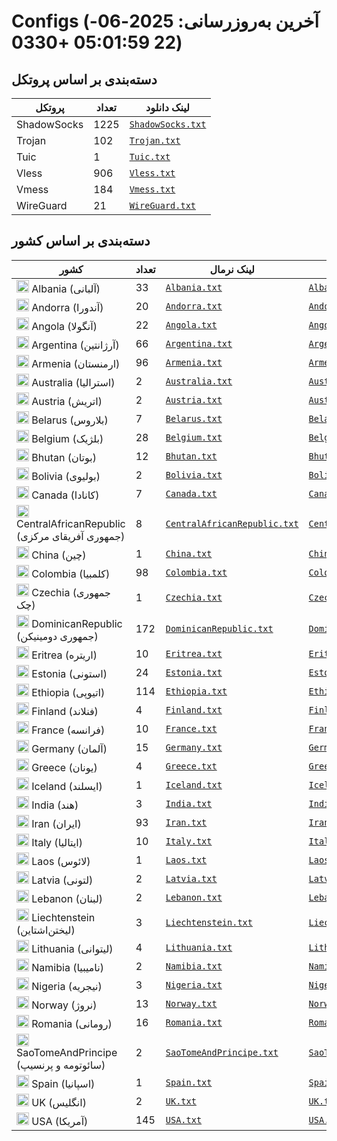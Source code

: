 # Configs (آخرین به‌روزرسانی: 2025-06-22 05:01:59 +0330)

## دسته‌بندی بر اساس پروتکل

| پروتکل | تعداد | لینک دانلود |
|---|---|---|
| ShadowSocks | 1225 | [`ShadowSocks.txt`](https://raw.githubusercontent.com/vpnclashfa-backup/ScrapeAndCategorize/main/output_configs/ShadowSocks.txt) |
| Trojan | 102 | [`Trojan.txt`](https://raw.githubusercontent.com/vpnclashfa-backup/ScrapeAndCategorize/main/output_configs/Trojan.txt) |
| Tuic | 1 | [`Tuic.txt`](https://raw.githubusercontent.com/vpnclashfa-backup/ScrapeAndCategorize/main/output_configs/Tuic.txt) |
| Vless | 906 | [`Vless.txt`](https://raw.githubusercontent.com/vpnclashfa-backup/ScrapeAndCategorize/main/output_configs/Vless.txt) |
| Vmess | 184 | [`Vmess.txt`](https://raw.githubusercontent.com/vpnclashfa-backup/ScrapeAndCategorize/main/output_configs/Vmess.txt) |
| WireGuard | 21 | [`WireGuard.txt`](https://raw.githubusercontent.com/vpnclashfa-backup/ScrapeAndCategorize/main/output_configs/WireGuard.txt) |

## دسته‌بندی بر اساس کشور

| کشور | تعداد | لینک نرمال | لینک بیس۶۴ |
|---|---|---|---|
| <img src="https://flagcdn.com/w20/al.png" width="20"> Albania (آلبانی) | 33 | [`Albania.txt`](https://raw.githubusercontent.com/vpnclashfa-backup/ScrapeAndCategorize/main/output_configs/Albania.txt) | [`Albania.txt`](https://raw.githubusercontent.com/vpnclashfa-backup/ScrapeAndCategorize/main/output_base64_countries/Albania.txt) |
| <img src="https://flagcdn.com/w20/ad.png" width="20"> Andorra (آندورا) | 20 | [`Andorra.txt`](https://raw.githubusercontent.com/vpnclashfa-backup/ScrapeAndCategorize/main/output_configs/Andorra.txt) | [`Andorra.txt`](https://raw.githubusercontent.com/vpnclashfa-backup/ScrapeAndCategorize/main/output_base64_countries/Andorra.txt) |
| <img src="https://flagcdn.com/w20/ao.png" width="20"> Angola (آنگولا) | 22 | [`Angola.txt`](https://raw.githubusercontent.com/vpnclashfa-backup/ScrapeAndCategorize/main/output_configs/Angola.txt) | [`Angola.txt`](https://raw.githubusercontent.com/vpnclashfa-backup/ScrapeAndCategorize/main/output_base64_countries/Angola.txt) |
| <img src="https://flagcdn.com/w20/ar.png" width="20"> Argentina (آرژانتین) | 66 | [`Argentina.txt`](https://raw.githubusercontent.com/vpnclashfa-backup/ScrapeAndCategorize/main/output_configs/Argentina.txt) | [`Argentina.txt`](https://raw.githubusercontent.com/vpnclashfa-backup/ScrapeAndCategorize/main/output_base64_countries/Argentina.txt) |
| <img src="https://flagcdn.com/w20/am.png" width="20"> Armenia (ارمنستان) | 96 | [`Armenia.txt`](https://raw.githubusercontent.com/vpnclashfa-backup/ScrapeAndCategorize/main/output_configs/Armenia.txt) | [`Armenia.txt`](https://raw.githubusercontent.com/vpnclashfa-backup/ScrapeAndCategorize/main/output_base64_countries/Armenia.txt) |
| <img src="https://flagcdn.com/w20/au.png" width="20"> Australia (استرالیا) | 2 | [`Australia.txt`](https://raw.githubusercontent.com/vpnclashfa-backup/ScrapeAndCategorize/main/output_configs/Australia.txt) | [`Australia.txt`](https://raw.githubusercontent.com/vpnclashfa-backup/ScrapeAndCategorize/main/output_base64_countries/Australia.txt) |
| <img src="https://flagcdn.com/w20/at.png" width="20"> Austria (اتریش) | 2 | [`Austria.txt`](https://raw.githubusercontent.com/vpnclashfa-backup/ScrapeAndCategorize/main/output_configs/Austria.txt) | [`Austria.txt`](https://raw.githubusercontent.com/vpnclashfa-backup/ScrapeAndCategorize/main/output_base64_countries/Austria.txt) |
| <img src="https://flagcdn.com/w20/by.png" width="20"> Belarus (بلاروس) | 7 | [`Belarus.txt`](https://raw.githubusercontent.com/vpnclashfa-backup/ScrapeAndCategorize/main/output_configs/Belarus.txt) | [`Belarus.txt`](https://raw.githubusercontent.com/vpnclashfa-backup/ScrapeAndCategorize/main/output_base64_countries/Belarus.txt) |
| <img src="https://flagcdn.com/w20/be.png" width="20"> Belgium (بلژیک) | 28 | [`Belgium.txt`](https://raw.githubusercontent.com/vpnclashfa-backup/ScrapeAndCategorize/main/output_configs/Belgium.txt) | [`Belgium.txt`](https://raw.githubusercontent.com/vpnclashfa-backup/ScrapeAndCategorize/main/output_base64_countries/Belgium.txt) |
| <img src="https://flagcdn.com/w20/bt.png" width="20"> Bhutan (بوتان) | 12 | [`Bhutan.txt`](https://raw.githubusercontent.com/vpnclashfa-backup/ScrapeAndCategorize/main/output_configs/Bhutan.txt) | [`Bhutan.txt`](https://raw.githubusercontent.com/vpnclashfa-backup/ScrapeAndCategorize/main/output_base64_countries/Bhutan.txt) |
| <img src="https://flagcdn.com/w20/bo.png" width="20"> Bolivia (بولیوی) | 2 | [`Bolivia.txt`](https://raw.githubusercontent.com/vpnclashfa-backup/ScrapeAndCategorize/main/output_configs/Bolivia.txt) | [`Bolivia.txt`](https://raw.githubusercontent.com/vpnclashfa-backup/ScrapeAndCategorize/main/output_base64_countries/Bolivia.txt) |
| <img src="https://flagcdn.com/w20/ca.png" width="20"> Canada (کانادا) | 7 | [`Canada.txt`](https://raw.githubusercontent.com/vpnclashfa-backup/ScrapeAndCategorize/main/output_configs/Canada.txt) | [`Canada.txt`](https://raw.githubusercontent.com/vpnclashfa-backup/ScrapeAndCategorize/main/output_base64_countries/Canada.txt) |
| <img src="https://flagcdn.com/w20/cf.png" width="20"> CentralAfricanRepublic (جمهوری آفریقای مرکزی) | 8 | [`CentralAfricanRepublic.txt`](https://raw.githubusercontent.com/vpnclashfa-backup/ScrapeAndCategorize/main/output_configs/CentralAfricanRepublic.txt) | [`CentralAfricanRepublic.txt`](https://raw.githubusercontent.com/vpnclashfa-backup/ScrapeAndCategorize/main/output_base64_countries/CentralAfricanRepublic.txt) |
| <img src="https://flagcdn.com/w20/cn.png" width="20"> China (چین) | 1 | [`China.txt`](https://raw.githubusercontent.com/vpnclashfa-backup/ScrapeAndCategorize/main/output_configs/China.txt) | [`China.txt`](https://raw.githubusercontent.com/vpnclashfa-backup/ScrapeAndCategorize/main/output_base64_countries/China.txt) |
| <img src="https://flagcdn.com/w20/co.png" width="20"> Colombia (کلمبیا) | 98 | [`Colombia.txt`](https://raw.githubusercontent.com/vpnclashfa-backup/ScrapeAndCategorize/main/output_configs/Colombia.txt) | [`Colombia.txt`](https://raw.githubusercontent.com/vpnclashfa-backup/ScrapeAndCategorize/main/output_base64_countries/Colombia.txt) |
| <img src="https://flagcdn.com/w20/cz.png" width="20"> Czechia (جمهوری چک) | 1 | [`Czechia.txt`](https://raw.githubusercontent.com/vpnclashfa-backup/ScrapeAndCategorize/main/output_configs/Czechia.txt) | [`Czechia.txt`](https://raw.githubusercontent.com/vpnclashfa-backup/ScrapeAndCategorize/main/output_base64_countries/Czechia.txt) |
| <img src="https://flagcdn.com/w20/do.png" width="20"> DominicanRepublic (جمهوری دومینیکن) | 172 | [`DominicanRepublic.txt`](https://raw.githubusercontent.com/vpnclashfa-backup/ScrapeAndCategorize/main/output_configs/DominicanRepublic.txt) | [`DominicanRepublic.txt`](https://raw.githubusercontent.com/vpnclashfa-backup/ScrapeAndCategorize/main/output_base64_countries/DominicanRepublic.txt) |
| <img src="https://flagcdn.com/w20/er.png" width="20"> Eritrea (اریتره) | 10 | [`Eritrea.txt`](https://raw.githubusercontent.com/vpnclashfa-backup/ScrapeAndCategorize/main/output_configs/Eritrea.txt) | [`Eritrea.txt`](https://raw.githubusercontent.com/vpnclashfa-backup/ScrapeAndCategorize/main/output_base64_countries/Eritrea.txt) |
| <img src="https://flagcdn.com/w20/ee.png" width="20"> Estonia (استونی) | 24 | [`Estonia.txt`](https://raw.githubusercontent.com/vpnclashfa-backup/ScrapeAndCategorize/main/output_configs/Estonia.txt) | [`Estonia.txt`](https://raw.githubusercontent.com/vpnclashfa-backup/ScrapeAndCategorize/main/output_base64_countries/Estonia.txt) |
| <img src="https://flagcdn.com/w20/et.png" width="20"> Ethiopia (اتیوپی) | 114 | [`Ethiopia.txt`](https://raw.githubusercontent.com/vpnclashfa-backup/ScrapeAndCategorize/main/output_configs/Ethiopia.txt) | [`Ethiopia.txt`](https://raw.githubusercontent.com/vpnclashfa-backup/ScrapeAndCategorize/main/output_base64_countries/Ethiopia.txt) |
| <img src="https://flagcdn.com/w20/fi.png" width="20"> Finland (فنلاند) | 4 | [`Finland.txt`](https://raw.githubusercontent.com/vpnclashfa-backup/ScrapeAndCategorize/main/output_configs/Finland.txt) | [`Finland.txt`](https://raw.githubusercontent.com/vpnclashfa-backup/ScrapeAndCategorize/main/output_base64_countries/Finland.txt) |
| <img src="https://flagcdn.com/w20/fr.png" width="20"> France (فرانسه) | 10 | [`France.txt`](https://raw.githubusercontent.com/vpnclashfa-backup/ScrapeAndCategorize/main/output_configs/France.txt) | [`France.txt`](https://raw.githubusercontent.com/vpnclashfa-backup/ScrapeAndCategorize/main/output_base64_countries/France.txt) |
| <img src="https://flagcdn.com/w20/de.png" width="20"> Germany (آلمان) | 15 | [`Germany.txt`](https://raw.githubusercontent.com/vpnclashfa-backup/ScrapeAndCategorize/main/output_configs/Germany.txt) | [`Germany.txt`](https://raw.githubusercontent.com/vpnclashfa-backup/ScrapeAndCategorize/main/output_base64_countries/Germany.txt) |
| <img src="https://flagcdn.com/w20/gr.png" width="20"> Greece (یونان) | 4 | [`Greece.txt`](https://raw.githubusercontent.com/vpnclashfa-backup/ScrapeAndCategorize/main/output_configs/Greece.txt) | [`Greece.txt`](https://raw.githubusercontent.com/vpnclashfa-backup/ScrapeAndCategorize/main/output_base64_countries/Greece.txt) |
| <img src="https://flagcdn.com/w20/is.png" width="20"> Iceland (ایسلند) | 1 | [`Iceland.txt`](https://raw.githubusercontent.com/vpnclashfa-backup/ScrapeAndCategorize/main/output_configs/Iceland.txt) | [`Iceland.txt`](https://raw.githubusercontent.com/vpnclashfa-backup/ScrapeAndCategorize/main/output_base64_countries/Iceland.txt) |
| <img src="https://flagcdn.com/w20/in.png" width="20"> India (هند) | 3 | [`India.txt`](https://raw.githubusercontent.com/vpnclashfa-backup/ScrapeAndCategorize/main/output_configs/India.txt) | [`India.txt`](https://raw.githubusercontent.com/vpnclashfa-backup/ScrapeAndCategorize/main/output_base64_countries/India.txt) |
| <img src="https://flagcdn.com/w20/ir.png" width="20"> Iran (ایران) | 93 | [`Iran.txt`](https://raw.githubusercontent.com/vpnclashfa-backup/ScrapeAndCategorize/main/output_configs/Iran.txt) | [`Iran.txt`](https://raw.githubusercontent.com/vpnclashfa-backup/ScrapeAndCategorize/main/output_base64_countries/Iran.txt) |
| <img src="https://flagcdn.com/w20/it.png" width="20"> Italy (ایتالیا) | 10 | [`Italy.txt`](https://raw.githubusercontent.com/vpnclashfa-backup/ScrapeAndCategorize/main/output_configs/Italy.txt) | [`Italy.txt`](https://raw.githubusercontent.com/vpnclashfa-backup/ScrapeAndCategorize/main/output_base64_countries/Italy.txt) |
| <img src="https://flagcdn.com/w20/la.png" width="20"> Laos (لائوس) | 1 | [`Laos.txt`](https://raw.githubusercontent.com/vpnclashfa-backup/ScrapeAndCategorize/main/output_configs/Laos.txt) | [`Laos.txt`](https://raw.githubusercontent.com/vpnclashfa-backup/ScrapeAndCategorize/main/output_base64_countries/Laos.txt) |
| <img src="https://flagcdn.com/w20/lv.png" width="20"> Latvia (لتونی) | 2 | [`Latvia.txt`](https://raw.githubusercontent.com/vpnclashfa-backup/ScrapeAndCategorize/main/output_configs/Latvia.txt) | [`Latvia.txt`](https://raw.githubusercontent.com/vpnclashfa-backup/ScrapeAndCategorize/main/output_base64_countries/Latvia.txt) |
| <img src="https://flagcdn.com/w20/lb.png" width="20"> Lebanon (لبنان) | 2 | [`Lebanon.txt`](https://raw.githubusercontent.com/vpnclashfa-backup/ScrapeAndCategorize/main/output_configs/Lebanon.txt) | [`Lebanon.txt`](https://raw.githubusercontent.com/vpnclashfa-backup/ScrapeAndCategorize/main/output_base64_countries/Lebanon.txt) |
| <img src="https://flagcdn.com/w20/li.png" width="20"> Liechtenstein (لیختن‌اشتاین) | 3 | [`Liechtenstein.txt`](https://raw.githubusercontent.com/vpnclashfa-backup/ScrapeAndCategorize/main/output_configs/Liechtenstein.txt) | [`Liechtenstein.txt`](https://raw.githubusercontent.com/vpnclashfa-backup/ScrapeAndCategorize/main/output_base64_countries/Liechtenstein.txt) |
| <img src="https://flagcdn.com/w20/lt.png" width="20"> Lithuania (لیتوانی) | 4 | [`Lithuania.txt`](https://raw.githubusercontent.com/vpnclashfa-backup/ScrapeAndCategorize/main/output_configs/Lithuania.txt) | [`Lithuania.txt`](https://raw.githubusercontent.com/vpnclashfa-backup/ScrapeAndCategorize/main/output_base64_countries/Lithuania.txt) |
| <img src="https://flagcdn.com/w20/na.png" width="20"> Namibia (نامیبیا) | 2 | [`Namibia.txt`](https://raw.githubusercontent.com/vpnclashfa-backup/ScrapeAndCategorize/main/output_configs/Namibia.txt) | [`Namibia.txt`](https://raw.githubusercontent.com/vpnclashfa-backup/ScrapeAndCategorize/main/output_base64_countries/Namibia.txt) |
| <img src="https://flagcdn.com/w20/ng.png" width="20"> Nigeria (نیجریه) | 3 | [`Nigeria.txt`](https://raw.githubusercontent.com/vpnclashfa-backup/ScrapeAndCategorize/main/output_configs/Nigeria.txt) | [`Nigeria.txt`](https://raw.githubusercontent.com/vpnclashfa-backup/ScrapeAndCategorize/main/output_base64_countries/Nigeria.txt) |
| <img src="https://flagcdn.com/w20/no.png" width="20"> Norway (نروژ) | 13 | [`Norway.txt`](https://raw.githubusercontent.com/vpnclashfa-backup/ScrapeAndCategorize/main/output_configs/Norway.txt) | [`Norway.txt`](https://raw.githubusercontent.com/vpnclashfa-backup/ScrapeAndCategorize/main/output_base64_countries/Norway.txt) |
| <img src="https://flagcdn.com/w20/ro.png" width="20"> Romania (رومانی) | 16 | [`Romania.txt`](https://raw.githubusercontent.com/vpnclashfa-backup/ScrapeAndCategorize/main/output_configs/Romania.txt) | [`Romania.txt`](https://raw.githubusercontent.com/vpnclashfa-backup/ScrapeAndCategorize/main/output_base64_countries/Romania.txt) |
| <img src="https://flagcdn.com/w20/st.png" width="20"> SaoTomeAndPrincipe (سائوتومه و پرنسیپ) | 2 | [`SaoTomeAndPrincipe.txt`](https://raw.githubusercontent.com/vpnclashfa-backup/ScrapeAndCategorize/main/output_configs/SaoTomeAndPrincipe.txt) | [`SaoTomeAndPrincipe.txt`](https://raw.githubusercontent.com/vpnclashfa-backup/ScrapeAndCategorize/main/output_base64_countries/SaoTomeAndPrincipe.txt) |
| <img src="https://flagcdn.com/w20/es.png" width="20"> Spain (اسپانیا) | 1 | [`Spain.txt`](https://raw.githubusercontent.com/vpnclashfa-backup/ScrapeAndCategorize/main/output_configs/Spain.txt) | [`Spain.txt`](https://raw.githubusercontent.com/vpnclashfa-backup/ScrapeAndCategorize/main/output_base64_countries/Spain.txt) |
| <img src="https://flagcdn.com/w20/gb.png" width="20"> UK (انگلیس) | 2 | [`UK.txt`](https://raw.githubusercontent.com/vpnclashfa-backup/ScrapeAndCategorize/main/output_configs/UK.txt) | [`UK.txt`](https://raw.githubusercontent.com/vpnclashfa-backup/ScrapeAndCategorize/main/output_base64_countries/UK.txt) |
| <img src="https://flagcdn.com/w20/us.png" width="20"> USA (آمریکا) | 145 | [`USA.txt`](https://raw.githubusercontent.com/vpnclashfa-backup/ScrapeAndCategorize/main/output_configs/USA.txt) | [`USA.txt`](https://raw.githubusercontent.com/vpnclashfa-backup/ScrapeAndCategorize/main/output_base64_countries/USA.txt) |
